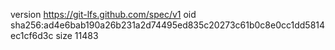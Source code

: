version https://git-lfs.github.com/spec/v1
oid sha256:ad4e6bab190a26b231a2d74495ed835c20273c61b0c8e0cc1dd5814ec1cf6d3c
size 11483
